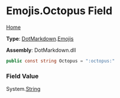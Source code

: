 # Emojis\.Octopus Field

[Home](../../../README.md)

**Type**: [DotMarkdown](../../README.md)\.[Emojis](../README.md)

**Assembly**: DotMarkdown\.dll

```csharp
public const string Octopus = ":octopus:"
```

### Field Value

System\.[String](https://docs.microsoft.com/en-us/dotnet/api/system.string)